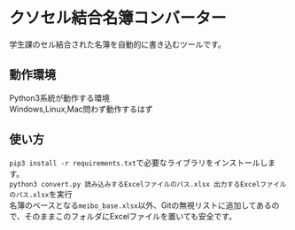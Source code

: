 # クソセル結合名簿コンバーター
学生課のセル結合された名簿を自動的に書き込むツールです。

## 動作環境
Python3系統が動作する環境  
Windows,Linux,Mac問わず動作するはず  

## 使い方
`pip3 install -r requirements.txt`で必要なライブラリをインストールします。  
`python3 convert.py 読み込みするExcelファイルのパス.xlsx 出力するExcelファイルのパス.xlsx`を実行  
名簿のベースとなる`meibo_base.xlsx`以外、Gitの無視リストに追加してあるので、そのままこのフォルダにExcelファイルを置いても安全です。  